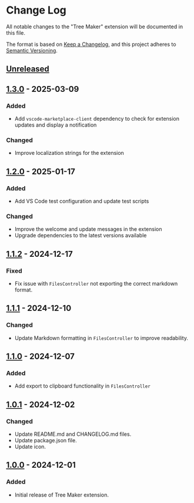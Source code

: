 # Change Log

All notable changes to the "Tree Maker" extension will be documented in this file.

The format is based on [Keep a Changelog](https://keepachangelog.com/en/1.0.0/),
and this project adheres to [Semantic Versioning](https://semver.org/spec/v2.0.0.html).

## [Unreleased]

## [1.3.0] - 2025-03-09

### Added

- Add `vscode-marketplace-client` dependency to check for extension updates and display a notification

### Changed

- Improve localization strings for the extension

## [1.2.0] - 2025-01-17

### Added

- Add VS Code test configuration and update test scripts

### Changed

- Improve the welcome and update messages in the extension
- Upgrade dependencies to the latest versions available

## [1.1.2] - 2024-12-17

### Fixed

- Fix issue with `FilesController` not exporting the correct markdown format.

## [1.1.1] - 2024-12-10

### Changed

- Update Markdown formatting in `FilesController` to improve readability.

## [1.1.0] - 2024-12-07

### Added

- Add export to clipboard functionality in `FilesController`

## [1.0.1] - 2024-12-02

### Changed

- Update README.md and CHANGELOG.md files.
- Update package.json file.
- Update icon.

## [1.0.0] - 2024-12-01

### Added

- Initial release of Tree Maker extension.

[Unreleased]: https://github.com/ManuelGil/ovsx-tree-maker/compare/v1.3.0...HEAD
[1.3.0]: https://github.com/ManuelGil/ovsx-tree-maker/compare/v1.2.0...v1.3.0
[1.2.0]: https://github.com/ManuelGil/ovsx-tree-maker/compare/v1.1.2...v1.2.0
[1.1.2]: https://github.com/ManuelGil/ovsx-tree-maker/compare/v1.1.1...v1.1.2
[1.1.1]: https://github.com/ManuelGil/ovsx-tree-maker/compare/v1.1.0...v1.1.1
[1.1.0]: https://github.com/ManuelGil/ovsx-tree-maker/compare/v1.0.1...v1.1.0
[1.0.1]: https://github.com/ManuelGil/ovsx-tree-maker/releases/tag/v1.0.1...v1.0.0
[1.0.0]: https://github.com/ManuelGil/ovsx-tree-maker/releases/tag/v1.0.0
